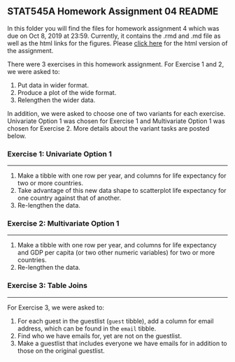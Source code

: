 ## STAT545A Homework Assignment 04 README


In this folder you will find the files for homework assignment 4 which was due on Oct 8, 2019 at 23:59. Currently, it contains the .rmd and .md file as well as the html links for the figures. Please [click here](https://stat545-ubc-hw-2019-20.github.io/stat545-hw-mksm1228/hw04/hw04_tidydata.html) for the html version of the assignment.

There were 3 exercises in this homework assignment. For Exercise 1 and 2, we were asked to:

1. Put data in wider format.
2. Produce a plot of the wide format. 
3. Relengthen the wider data.

In addition, we were asked to choose one of two variants for each exercise. Univariate Option 1 was chosen for Exercise 1 and Multivariate Option 1 was chosen for Exercise 2. More details about the variant tasks are posted below. 

### Exercise 1: Univariate Option 1

---------------------------------------

1. Make a tibble with one row per year, and columns for life expectancy for two or more countries.
2. Take advantage of this new data shape to scatterplot life expectancy for one country against that of another.
3. Re-lengthen the data.

### Exercise 2: Multivariate Option 1

---------------------------------------

1. Make a tibble with one row per year, and columns for life expectancy and GDP per capita (or two other numeric variables) for two or more countries.
2. Re-lengthen the data.

### Exercise 3: Table Joins

----------------------------------------

For Exercise 3, we were asked to:
1. For each guest in the guestlist (```guest``` tibble), add a column for email address, which can be found in the ```email``` tibble.
2. Find who we have emails for, yet are not on the guestlist.
3. Make a guestlist that includes everyone we have emails for in addition to those on the original guestlist.
